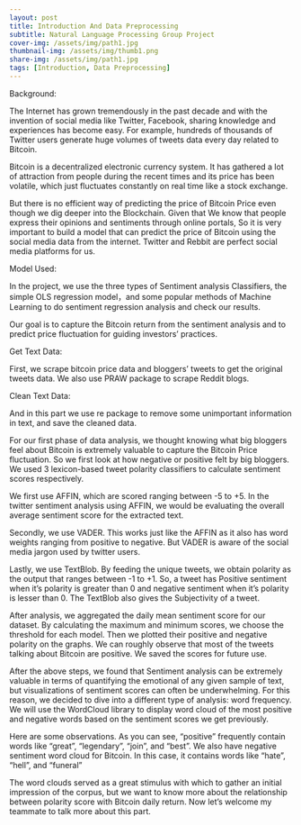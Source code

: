 ```yaml
---
layout: post
title: Introduction And Data Preprocessing
subtitle: Natural Language Processing Group Project
cover-img: /assets/img/path1.jpg
thumbnail-img: /assets/img/thumb1.png
share-img: /assets/img/path1.jpg
tags: [Introduction, Data Preprocessing]
---
```


Background:

The Internet has grown tremendously in the past decade and with the invention of social media like Twitter, Facebook,  sharing knowledge and experiences has become easy. For example, hundreds of thousands of Twitter users generate huge volumes of tweets data every day related to Bitcoin. 

Bitcoin is a decentralized electronic currency system. It has gathered a lot of attraction from people during the recent times and its price has been volatile, which just fluctuates constantly on real time like a stock exchange. 

But there is no efficient way of predicting the price of Bitcoin Price even though we dig deeper into the Blockchain. Given that We know that people express their opinions and sentiments through online portals, So it is very important to build a model that can predict the price of Bitcoin using the social media data from the internet. Twitter and Rebbit are perfect social media platforms for us.

Model Used:

In the project, we use the three types of Sentiment analysis Classifiers, the simple OLS regression model，and some popular methods of Machine Learning to do sentiment regression analysis and check our results.

Our goal is to capture the Bitcoin return from the sentiment analysis and to predict price  fluctuation for guiding investors’ practices.

Get Text Data:

First, we scrape bitcoin price data and bloggers’ tweets to get the original tweets data. We also use PRAW package to scrape Reddit blogs.

Clean Text Data:

And in this part we use re package to remove some unimportant information in text, and save the cleaned data.





For our first phase of data analysis, we thought knowing what big bloggers feel about Bitcoin is extremely valuable to capture the Bitcoin Price fluctuation. So we first look at how negative or positive felt by big bloggers. We used 3 lexicon-based tweet polarity classifiers to calculate sentiment scores respectively. 

We first use AFFIN, which are scored ranging between -5 to +5. In the twitter sentiment analysis using AFFIN, we would be evaluating the overall average sentiment score for the extracted text. 

Secondly, we use VADER. This works just like the AFFIN as it also has word weights ranging from positive to negative. But VADER is aware of the social media jargon used by twitter users. 

Lastly, we use TextBlob. By feeding the unique tweets, we obtain polarity as the output that ranges between -1 to +1. So, a tweet has Positive sentiment when it’s polarity is greater than 0 and negative sentiment when it’s polarity is lesser than 0. The TextBlob also gives the Subjectivity of a tweet.

After analysis, we aggregated the daily mean sentiment score for our dataset. By calculating the maximum and minimum scores, we choose the threshold for each model. Then we plotted their positive and negative polarity on the graphs. We can roughly observe that most of the tweets talking about Bitcoin are positive. We saved the scores for future use.

After the above steps, we found that Sentiment analysis can be extremely valuable in terms of quantifying the emotional of any given sample of text, but visualizations of sentiment scores can often be underwhelming. For this reason, we decided to dive into a different type of analysis: word frequency. We will use the WordCloud library to display word cloud of the most positive and negative words based on the sentiment scores we get previously.

Here are some observations. As you can see, “positive” frequently contain words like “great”, “legendary”, “join”, and “best”. We also have negative sentiment word cloud for Bitcoin. In this case, it contains words like “hate”, “hell”, and “funeral”

The word clouds served as a great stimulus with which to gather an initial impression of the corpus, but we want to know more about the relationship between polarity score with Bitcoin daily return. Now let’s welcome my teammate to talk more about this part.
